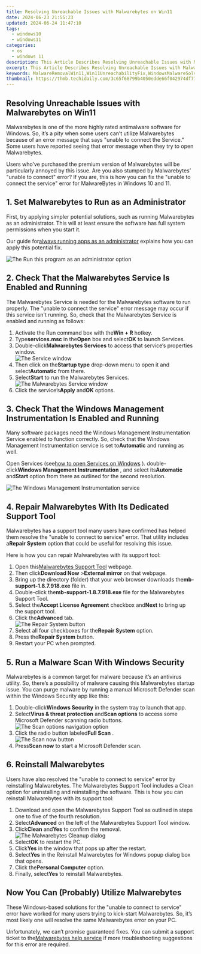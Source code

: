 ```yaml
---
title: Resolving Unreachable Issues with Malwarebytes on Win11
date: 2024-06-23 21:55:23
updated: 2024-06-24 11:47:10
tags:
  - windows10
  - windows11
categories:
  - os
  - windows 11
description: This Article Describes Resolving Unreachable Issues with Malwarebytes on Win11
excerpt: This Article Describes Resolving Unreachable Issues with Malwarebytes on Win11
keywords: MalwareRemovalWin11,Win11UnreachabilityFix,WindowsMalwareSolve,UnreachableIssuesScan,RemoveUnreachableMalware,Win11CyberGuard,ProtectWin11FromMalware
thumbnail: https://thmb.techidaily.com/3c65f68799b4050edde66f042974df77982abdb35ad2689534997125a364839c.jpg
---
```


## Resolving Unreachable Issues with Malwarebytes on Win11

 Malwarebytes is one of the more highly rated antimalware software for Windows. So, it’s a pity when some users can’t utilize Malwarebytes because of an error message that says "unable to connect the Service." Some users have reported seeing that error message when they try to open Malwarebytes.

 Users who’ve purchased the premium version of Malwarebytes will be particularly annoyed by this issue. Are you also stumped by Malwarebytes’ "unable to connect" error? If you are, this is how you can fix the "unable to connect the service" error for MalwareBytes in Windows 10 and 11.

## 1\. Set Malwarebytes to Run as an Administrator

 First, try applying simpler potential solutions, such as running Malwarebytes as an administrator. This will at least ensure the software has full system permissions when you start it.

 Our guide for[always running apps as an administrator](https://www.makeuseof.com/tag/always-run-apps-administrator-windows/) explains how you can apply this potential fix.

![The Run this program as an administrator option](https://static1.makeuseofimages.com/wordpress/wp-content/uploads/2023/04/run-this-program-as-an-administrator-option.jpg)

## 2\. Check That the Malwarebytes Service Is Enabled and Running

 The Malwarebytes Service is needed for the Malwarebytes software to run properly. The "unable to connect the service" error message may occur if this service isn't running. So, check that the Malwarebytes Service is enabled and running as follows:

1. Activate the Run command box with the**Win + R** hotkey.
2. Type**services.msc** in the**Open** box and select**OK** to launch Services.
3. Double-click**Malwarebytes Services** to access that service’s properties window.  
![The Service window](https://static1.makeuseofimages.com/wordpress/wp-content/uploads/2023/04/malwarebytes-service.jpg)
4. Then click on the**Startup type** drop-down menu to open it and select**Automatic** from there.
5. Select**Start** to run the Malwarebytes Services.  
![The Malwarebytes Service window](https://static1.makeuseofimages.com/wordpress/wp-content/uploads/2023/04/malwarebytes-service-window.jpg)
6. Click the service’s**Apply** and**OK** options.

## 3\. Check That the Windows Management Instrumentation Is Enabled and Running

 Many software packages need the Windows Management Instrumentation Service enabled to function correctly. So, check that the Windows Management Instrumentation service is set to**Automatic** and running as well.

 Open Services (see[how to open Services on Windows](https://www.makeuseof.com/windows-11-open-services-app/) ). double-click**Windows Management Instrumentation** , and select its**Automatic** and**Start** option from there as outlined for the second resolution.

![The Windows Management Instrumentation service](https://static1.makeuseofimages.com/wordpress/wp-content/uploads/2023/04/windows-management-instrumentation-service.jpg)

## 4\. Repair Malwarebytes With Its Dedicated Support Tool

 Malwarebytes has a support tool many users have confirmed has helped them resolve the "unable to connect to service" error. That utility includes a**Repair System** option that could be useful for resolving this issue.

Here is how you can repair Malwarebytes with its support tool:

1. Open this[Malwarebytes Support Tool](https://www.softpedia.com/get/Security/Security-Related/Malwarebytes-Support-Tool.shtml) webpage.
2. Then click**Download Now** \>**External mirror** on that webpage.
3. Bring up the directory (folder) that your web browser downloads the**mb-support-1.8.7.918.exe** file in.
4. Double-click the**mb-support-1.8.7.918.exe** file for the Malwarebytes Support Tool.
5. Select the**Accept License Agreement** checkbox and**Next** to bring up the support tool.
6. Click the**Advanced** tab.  
![The Repair System button](https://static1.makeuseofimages.com/wordpress/wp-content/uploads/2023/04/repair-system-option.jpg)
7. Select all four checkboxes for the**Repair System** option.
8. Press the**Repair System** button.
9. Restart your PC when prompted.

## 5\. Run a Malware Scan With Windows Security

 Malwarebytes is a common target for malware because it’s an antivirus utility. So, there’s a possibility of malware causing this Malwarebytes startup issue. You can purge malware by running a manual Microsoft Defender scan within the Windows Security app like this:

1. Double-click**Windows Security** in the system tray to launch that app.
2. Select**Virus & threat protection** and**Scan options** to access some Microsoft Defender scanning radio buttons.  
![The Scan options navigation option](https://static1.makeuseofimages.com/wordpress/wp-content/uploads/2023/04/scan-options.jpg)
3. Click the radio button labeled**Full Scan** .  
![The Scan now button](https://static1.makeuseofimages.com/wordpress/wp-content/uploads/2023/04/scan-now-button.jpg)
4. Press**Scan now** to start a Microsoft Defender scan.

## 6\. Reinstall Malwarebytes

 Users have also resolved the "unable to connect to service" error by reinstalling Malwarebytes. The Malwarebytes Support Tool includes a Clean option for uninstalling and reinstalling the software. This is how you can reinstall Malwarebytes with its support tool:

1. Download and open the Malwarebytes Support Tool as outlined in steps one to five of the fourth resolution.
2. Select**Advanced** on the left of the Malwarebytes Support Tool window.
3. Click**Clean** and**Yes** to confirm the removal.  
![The Malwarebytes Cleanup dialog](https://static1.makeuseofimages.com/wordpress/wp-content/uploads/2023/04/malwarebytes-cleanup-dialog.jpg)
4. Select**OK** to restart the PC.
5. Click**Yes** in the window that pops up after the restart.
6. Select**Yes** in the Reinstall Malwarebytes for Windows popup dialog box that opens.
7. Click the**Personal Computer** option.
8. Finally, select**Yes** to reinstall Malwarebytes.

## Now You Can (Probably) Utilize Malwarebytes

 These Windows-based solutions for the "unable to connect to service" error have worked for many users trying to kick-start Malwarebytes. So, it’s most likely one will resolve the same Malwarebytes error on your PC.

 Unfortunately, we can’t promise guaranteed fixes. You can submit a support ticket to the[Malwarebytes help service](https://support.malwarebytes.com/hc/en-us/requests/new) if more troubleshooting suggestions for this error are required.

<ins class="adsbygoogle"
     style="display:block"
     data-ad-format="autorelaxed"
     data-ad-client="ca-pub-7571918770474297"
     data-ad-slot="1223367746"></ins>



<ins class="adsbygoogle"
     style="display:block"
     data-ad-client="ca-pub-7571918770474297"
     data-ad-slot="8358498916"
     data-ad-format="auto"
     data-full-width-responsive="true"></ins>
